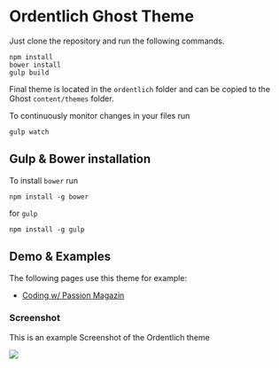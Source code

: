 # Ordentlich Ghost Theme

Just clone the repository and run the following commands.

```
npm install
bower install
gulp build
```

Final theme is located in the `ordentlich` folder and can be copied to the Ghost `content/themes` folder.

To continuously monitor changes in your files run

`gulp watch`

## Gulp & Bower installation

To install `bower` run

`npm install -g bower`

for `gulp`

`npm install -g gulp`

## Demo & Examples

The following pages use this theme for example:

- [Coding w/ Passion Magazin](http://mag.codingwithpassion.com/)

### Screenshot

This is an example Screenshot of the Ordentlich theme

![](https://github.com/happy-coding/ordentlich/blob/master/CWP-Demo-Ordentlich-Theme.png)
